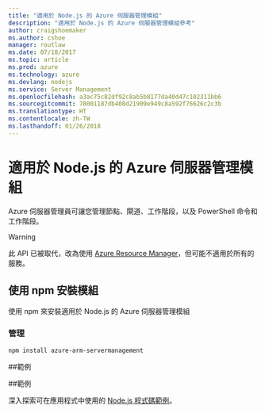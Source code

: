 ```yaml
---
title: "適用於 Node.js 的 Azure 伺服器管理模組"
description: "適用於 Node.js 的 Azure 伺服器管理模組參考"
author: craigshoemaker
ms.author: cshoe
manager: routlaw
ms.date: 07/18/2017
ms.topic: article
ms.prod: azure
ms.technology: azure
ms.devlang: nodejs
ms.service: Server Management
ms.openlocfilehash: a3ac75c82df92c8ab5b8177da40d47c102311bb6
ms.sourcegitcommit: 78001187db408d21909e949c8a592f76626c2c3b
ms.translationtype: HT
ms.contentlocale: zh-TW
ms.lasthandoff: 01/26/2018
---
```

# <a name="azure-server-management-modules-for-nodejs"></a>適用於 Node.js 的 Azure 伺服器管理模組

Azure 伺服器管理員可讓您管理節點、閘道、工作階段，以及 PowerShell 命令和工作階段。

> [!WARNING]
> 此 API 已被取代，改為使用 [Azure Resource Manager](/javascript/api/overview/azure/resources)，但可能不適用於所有的服務。

## <a name="install-the-module-with-npm"></a>使用 npm 安裝模組

使用 npm 來安裝適用於 Node.js 的 Azure 伺服器管理模組

### <a name="management"></a>管理

```bash
npm install azure-arm-servermanagement
```

##<a name="example"></a>範例

##<a name="samples"></a>範例

深入探索可在應用程式中使用的 [Node.js 程式碼範例](https://azure.microsoft.com/resources/samples/?platform=nodejs)。